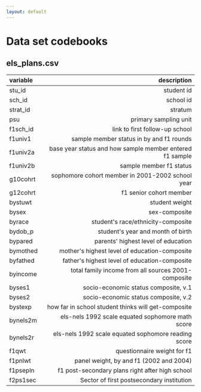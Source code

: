 ```yaml
---
layout: default
---
```


# Data set codebooks

## els_plans.csv

|variable|description|  
|:-------|----------:|  
|stu\_id|student id|  
|sch\_id|school id|  
|strat\_id|stratum|  
|psu|primary sampling unit|  
|f1sch\_id|link to first follow-up school|  
|f1univ1|sample member status in by and f1 rounds|  
|f1univ2a|base year status and how sample member entered f1 sample|  
|f1univ2b|sample member f1 status|  
|g10cohrt|sophomore cohort member in 2001-2002 school year|  
|g12cohrt|f1 senior cohort member|  
|bystuwt|student weight|  
|bysex|sex-composite|  
|byrace|student's race/ethnicity-composite|  
|bydob\_p|student's year and month of birth|  
|bypared|parents' highest level of education|  
|bymothed|mother's highest level of education-composite|  
|byfathed|father's highest level of education-composite|  
|byincome|total family income from all sources 2001-composite|  
|byses1|socio-economic status composite, v.1|  
|byses2|socio-economic status composite, v.2|  
|bystexp|how far in school student thinks will get-composite|  
|bynels2m|els-nels 1992 scale equated sophomore math score|  
|bynels2r|els-nels 1992 scale equated sophomore reading score|  
|f1qwt|questionnaire weight for f1|  
|f1pnlwt|panel weight, by and f1 (2002 and 2004)|  
|f1psepln|f1 post-secondary plans right after high school|  
|f2ps1sec|Sector of first postsecondary institution|  

